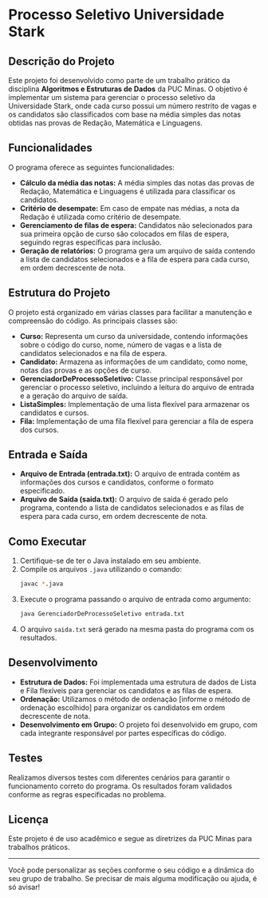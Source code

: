 # Processo Seletivo Universidade Stark

## Descrição do Projeto

Este projeto foi desenvolvido como parte de um trabalho prático da disciplina **Algoritmos e Estruturas de Dados** da PUC Minas. O objetivo é implementar um sistema para gerenciar o processo seletivo da Universidade Stark, onde cada curso possui um número restrito de vagas e os candidatos são classificados com base na média simples das notas obtidas nas provas de Redação, Matemática e Linguagens.

## Funcionalidades

O programa oferece as seguintes funcionalidades:

- **Cálculo da média das notas:** A média simples das notas das provas de Redação, Matemática e Linguagens é utilizada para classificar os candidatos.
- **Critério de desempate:** Em caso de empate nas médias, a nota da Redação é utilizada como critério de desempate.
- **Gerenciamento de filas de espera:** Candidatos não selecionados para sua primeira opção de curso são colocados em filas de espera, seguindo regras específicas para inclusão.
- **Geração de relatórios:** O programa gera um arquivo de saída contendo a lista de candidatos selecionados e a fila de espera para cada curso, em ordem decrescente de nota.

## Estrutura do Projeto

O projeto está organizado em várias classes para facilitar a manutenção e compreensão do código. As principais classes são:

- **Curso:** Representa um curso da universidade, contendo informações sobre o código do curso, nome, número de vagas e a lista de candidatos selecionados e na fila de espera.
- **Candidato:** Armazena as informações de um candidato, como nome, notas das provas e as opções de curso.
- **GerenciadorDeProcessoSeletivo:** Classe principal responsável por gerenciar o processo seletivo, incluindo a leitura do arquivo de entrada e a geração do arquivo de saída.
- **ListaSimples:** Implementação de uma lista flexível para armazenar os candidatos e cursos.
- **Fila:** Implementação de uma fila flexível para gerenciar a fila de espera dos cursos.

## Entrada e Saída

- **Arquivo de Entrada (entrada.txt):** O arquivo de entrada contém as informações dos cursos e candidatos, conforme o formato especificado.
- **Arquivo de Saída (saida.txt):** O arquivo de saída é gerado pelo programa, contendo a lista de candidatos selecionados e as filas de espera para cada curso, em ordem decrescente de nota.

## Como Executar

1. Certifique-se de ter o Java instalado em seu ambiente.
2. Compile os arquivos `.java` utilizando o comando:
   ```bash
   javac *.java
   ```
3. Execute o programa passando o arquivo de entrada como argumento:
   ```bash
   java GerenciadorDeProcessoSeletivo entrada.txt
   ```
4. O arquivo `saida.txt` será gerado na mesma pasta do programa com os resultados.

## Desenvolvimento

- **Estrutura de Dados:** Foi implementada uma estrutura de dados de Lista e Fila flexíveis para gerenciar os candidatos e as filas de espera.
- **Ordenação:** Utilizamos o método de ordenação [informe o método de ordenação escolhido] para organizar os candidatos em ordem decrescente de nota.
- **Desenvolvimento em Grupo:** O projeto foi desenvolvido em grupo, com cada integrante responsável por partes específicas do código.

## Testes

Realizamos diversos testes com diferentes cenários para garantir o funcionamento correto do programa. Os resultados foram validados conforme as regras especificadas no problema.

## Licença

Este projeto é de uso acadêmico e segue as diretrizes da PUC Minas para trabalhos práticos.

---

Você pode personalizar as seções conforme o seu código e a dinâmica do seu grupo de trabalho. Se precisar de mais alguma modificação ou ajuda, é só avisar!
